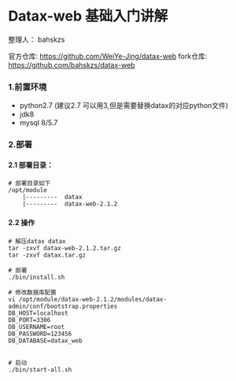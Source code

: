 # Datax-web 基础入门讲解

整理人： bahskzs

官方仓库: https://github.com/WeiYe-Jing/datax-web
fork仓库: https://github.com/bahskzs/datax-web

### 1.前置环境

- python2.7 (建议2.7 可以用3,但是需要替换datax的对应python文件)
- jdk8
- mysql 8/5.7


### 2.部署

#### 2.1 部署目录：

```
# 部署目录如下
/opt/module
	|---------  datax
	|---------  datax-web-2.1.2
```

#### 2.2 操作

```
# 解压datax datax
tar -zxvf datax-web-2.1.2.tar.gz
tar -zxvf datax.tar.gz

# 部署
./bin/install.sh

# 修改数据库配置
vi /opt/module/datax-web-2.1.2/modules/datax-admin/conf/bootstrap.properties
DB_HOST=localhost
DB_PORT=3306
DB_USERNAME=root
DB_PASSWORD=123456
DB_DATABASE=datax_web


# 启动
./bin/start-all.sh
```

